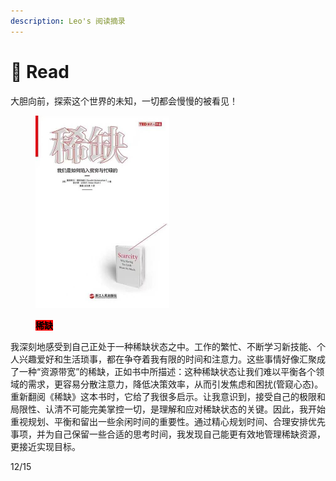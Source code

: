 ```yaml
---
description: Leo's 阅读摘录
---
```


# 📖 Read

大胆向前，探索这个世界的未知，一切都会慢慢的被看见！

<figure><img src="image.png" alt="" width="214"><figcaption><p><mark style="background-color:red;"><strong>稀缺</strong></mark></p></figcaption></figure>

我深刻地感受到自己正处于一种稀缺状态之中。工作的繁忙、不断学习新技能、个人兴趣爱好和生活琐事，都在争夺着我有限的时间和注意力。这些事情好像汇聚成了一种“资源带宽”的稀缺，正如书中所描述：这种稀缺状态让我们难以平衡各个领域的需求，更容易分散注意力，降低决策效率，从而引发焦虑和困扰(管窥心态)。 重新翻阅《稀缺》这本书时，它给了我很多启示。让我意识到，接受自己的极限和局限性、认清不可能完美掌控一切，是理解和应对稀缺状态的关键。因此，我开始重视规划、平衡和留出一些余闲时间的重要性。通过精心规划时间、合理安排优先事项，并为自己保留一些合适的思考时间，我发现自己能更有效地管理稀缺资源，更接近实现目标。

&#x20;                                                                                                                                                                             12/15
